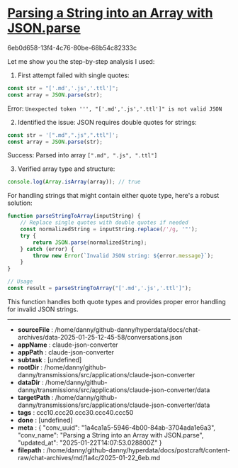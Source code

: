 # [Parsing a String into an Array with JSON.parse](https://claude.ai/chat/1a4ca1a5-5946-4b00-84ab-3704ada1e6a3)

6eb0d658-13f4-4c76-80be-68b54c82333c

 Let me show you the step-by-step analysis I used:

1. First attempt failed with single quotes:
```javascript
const str = "['.md','.js','.ttl']";
const array = JSON.parse(str);
```
Error: `Unexpected token ''', "['.md','.js','.ttl']" is not valid JSON`

2. Identified the issue: JSON requires double quotes for strings:
```javascript
const str = '[".md",".js",".ttl"]';
const array = JSON.parse(str);
```
Success: Parsed into array `[".md", ".js", ".ttl"]`

3. Verified array type and structure:
```javascript
console.log(Array.isArray(array)); // true
```

For handling strings that might contain either quote type, here's a robust solution:
```javascript
function parseStringToArray(inputString) {
    // Replace single quotes with double quotes if needed
    const normalizedString = inputString.replace(/'/g, '"');
    try {
        return JSON.parse(normalizedString);
    } catch (error) {
        throw new Error(`Invalid JSON string: ${error.message}`);
    }
}

// Usage
const result = parseStringToArray("['.md','.js','.ttl']");
```

This function handles both quote types and provides proper error handling for invalid JSON strings.

---

* **sourceFile** : /home/danny/github-danny/hyperdata/docs/chat-archives/data-2025-01-25-12-45-58/conversations.json
* **appName** : claude-json-converter
* **appPath** : claude-json-converter
* **subtask** : [undefined]
* **rootDir** : /home/danny/github-danny/transmissions/src/applications/claude-json-converter
* **dataDir** : /home/danny/github-danny/transmissions/src/applications/claude-json-converter/data
* **targetPath** : /home/danny/github-danny/transmissions/src/applications/claude-json-converter/data
* **tags** : ccc10.ccc20.ccc30.ccc40.ccc50
* **done** : [undefined]
* **meta** : {
  "conv_uuid": "1a4ca1a5-5946-4b00-84ab-3704ada1e6a3",
  "conv_name": "Parsing a String into an Array with JSON.parse",
  "updated_at": "2025-01-22T14:07:53.028800Z"
}
* **filepath** : /home/danny/github-danny/hyperdata/docs/postcraft/content-raw/chat-archives/md/1a4c/2025-01-22_6eb.md